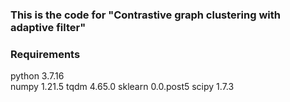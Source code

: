 ### This is the code for "Contrastive graph clustering with adaptive filter"

### Requirements
python                   3.7.16           
numpy                    1.21.5
tqdm                     4.65.0
sklearn                  0.0.post5
scipy                    1.7.3
